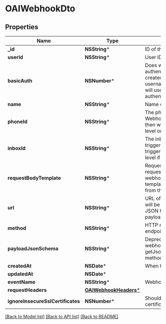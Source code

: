 # OAIWebhookDto

## Properties
Name | Type | Description | Notes
------------ | ------------- | ------------- | -------------
**_id** | **NSString*** | ID of the Webhook | 
**userId** | **NSString*** | User ID of the Webhook | 
**basicAuth** | **NSNumber*** | Does webhook expect basic authentication? If true it means you created this webhook with a username and password. MailSlurp will use these in the URL to authenticate itself. | 
**name** | **NSString*** | Name of the webhook | [optional] 
**phoneId** | **NSString*** | The phoneNumberId that the Webhook will be triggered by. If null then webhook triggered at account level or inbox level if inboxId set | [optional] 
**inboxId** | **NSString*** | The inbox that the Webhook will be triggered by. If null then webhook triggered at account level or phone level if phoneId set | [optional] 
**requestBodyTemplate** | **NSString*** | Request body template for HTTP request that will be sent for the webhook. Use Moustache style template variables to insert values from the original event payload. | [optional] 
**url** | **NSString*** | URL of your server that the webhook will be sent to. The schema of the JSON that is sent is described by the payloadJsonSchema. | 
**method** | **NSString*** | HTTP method that your server endpoint must listen for | 
**payloadJsonSchema** | **NSString*** | Deprecated. Fetch JSON Schema for webhook using the getJsonSchemaForWebhookPayload method | 
**createdAt** | **NSDate*** | When the webhook was created | 
**updatedAt** | **NSDate*** |  | 
**eventName** | **NSString*** | Webhook trigger event name | [optional] 
**requestHeaders** | [**OAIWebhookHeaders***](OAIWebhookHeaders) |  | [optional] 
**ignoreInsecureSslCertificates** | **NSNumber*** | Should notifier ignore insecure SSL certificates | [optional] 

[[Back to Model list]](../README#documentation-for-models) [[Back to API list]](../README#documentation-for-api-endpoints) [[Back to README]](../README)


